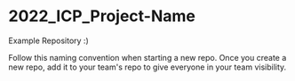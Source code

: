 # 2022_ICP_Project-Name
Example Repository :)

Follow this naming convention when starting a new repo.
Once you create a new repo, add it to your team's repo to give everyone in your team visibility.
